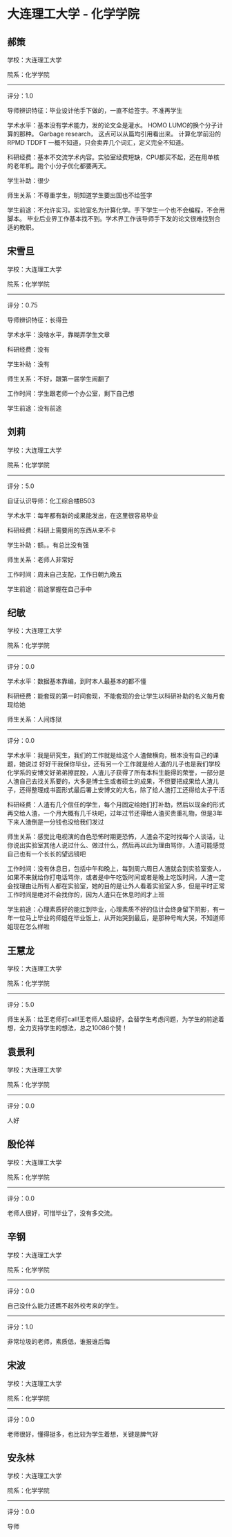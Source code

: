 # 大连理工大学 - 化学学院

## 郝策

学校：大连理工大学

院系：化学学院

* * *

评分：1.0

导师辨识特征：毕业设计他手下做的，一直不给签字。不准再学生

学术水平：基本没有学术能力，发的论文全是灌水。
HOMO LUMO的换个分子计算的那种。
Garbage research， 这点可以从篇均引用看出来。
计算化学前沿的RPMD TDDFT 一概不知道，只会卖弄几个词汇，定义完全不知道。

科研经费：基本不交流学术内容。实验室经费短缺，CPU都买不起，还在用单核的老年机。跑个小分子优化都要两天。

学生补助：很少

师生关系：不尊重学生，明知道学生要出国也不给签字

学生前途：不允许实习。实验室名为计算化学。手下学生一个也不会编程，不会用脚本。
毕业后业界工作基本找不到。学术界工作该导师手下发的论文很难找到合适的教职。

## 宋雪旦

学校：大连理工大学

院系：化学学院

* * *

评分：0.75

导师辨识特征：长得丑

学术水平：没啥水平，靠糊弄学生文章

科研经费：没有

学生补助：没有

师生关系：不好，跟第一届学生闹翻了

工作时间：学生跟老师一个办公室，剩下自己想

学生前途：没有前途

## 刘莉

学校：大连理工大学

院系：化学学院

* * *

评分：5.0

自证认识导师：化工综合楼B503

学术水平：每年都有新的成果能发出，在这里很容易毕业

科研经费：科研上需要用的东西从来不卡

学生补助：额。。有总比没有强

师生关系：老师人非常好

工作时间：周末自己支配，工作日朝九晚五

学生前途：前途掌握在自己手中

## 纪敏

学校：大连理工大学

院系：化学学院

* * *

评分：0.0

学术水平：数据基本靠编，到时本人最基本的都不懂

科研经费：能套现的第一时间套现，不能套现的会让学生以科研补助的名义每月套现给她

师生关系：人间炼狱

* * *

评分：0.0

学术水平：我是研究生，我们的工作就是给这个人渣做横向，根本没有自己的课题，她说过 好好干我保你毕业，还有另一个工作就是给人渣的儿子也是我们学校化学系的安博文好弟弟擦屁股，人渣儿子获得了所有本科生能得的荣誉，一部分是人渣自己去找关系要的，大多是博士生或者硕士的成果，不但要把成果给人渣儿子，还得整理成书面形式最后署上安博文的大名，除了给人渣打工还得给太子干活

科研经费：人渣有几个信任的学生，每个月固定给她们打补助，然后以现金的形式再交给人渣，一个月大概有几千块吧，过年过节还得给人渣买贵重礼物，但是3年下来人渣倒是一分钱也没给我们发过

师生关系：感觉比电视演的白色恐怖时期更恐怖，人渣会不定时找每个人谈话，让你说出实验室其他人说过什么、做过什么，然后再以此为理由骂你，人渣可能感觉自己也有一个长长的望远镜吧

工作时间：没有休息日，包括中午和晚上，每到周六周日人渣就会到实验室查人，如果不来就给你打电话骂你，或者是中午吃饭时间或者是晚上吃饭时间，人渣一定会找理由让所有人都在实验室，她的目的是让外人看着实验室人多，但是平时正常工作时间是绝对不会找你的，因为人渣只在休息时间才上班

学生前途：心理素质好的能扛到毕业，心理素质不好的估计会终身留下阴影，有一年一位马上毕业的师姐在毕业饭上，从开始哭到最后，是那种号啕大哭，不知道师姐现在怎么样啦

## 王慧龙

学校：大连理工大学

院系：化学学院

* * *

评分：5.0

师生关系：给王老师打call!王老师人超级好，会替学生考虑问题，为学生的前途着想，全力支持学生的想法，总之10086个赞！

## 袁景利

学校：大连理工大学

院系：化学学院

* * *

评分：0.0

人好

## 殷伦祥

学校：大连理工大学

院系：化学学院

* * *

评分：0.0

老师人很好，可惜毕业了，没有多交流。

## 辛钢

学校：大连理工大学

院系：化学学院

* * *

评分：0.0

自己没什么能力还瞧不起外校考来的学生。

* * *

评分：1.0

非常垃圾的老师，素质低，谁报谁后悔

## 宋波

学校：大连理工大学

院系：化学学院

* * *

评分：0.0

老师很好，懂得挺多，也比较为学生着想，关键是脾气好

## 安永林

学校：大连理工大学

院系：化学学院

* * *

评分：0.0

导师